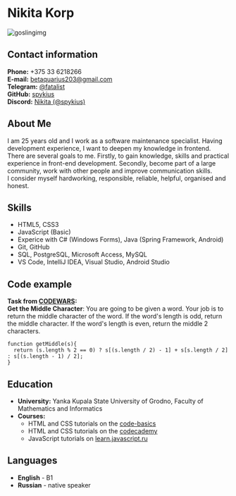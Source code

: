 # **Nikita Korp**  

![goslingimg](https://github.com/spykius/rsschool-cv/assets/127765441/6671af29-8ba9-42f8-91e3-1b7e88f0858a)

## **Contact information**

**Phone:** +375 33 6218266  
**E-mail:** betaquarius203@gmail.com  
**Telegram:** [@fatalist](https://t.me/fatalist)  
**GitHub:** [spykius](https://github.com/spykius)  
**Discord:** [Nikita (@spykius)](discordapp.com/users/spykius)

## **About Me**

I am 25 years old and I work as a software maintenance specialist. Having development experience, I want to deepen my knowledge in frontend.  
There are several goals to me. Firstly, to gain knowledge, skills and practical experience in front-end development. Secondly, become part of a large community, work with other people and improve communication skills.  
I consider myself hardworking, responsible, reliable, helpful, organised and honest.

## **Skills**

- HTML5, CSS3
- JavaScript (Basic)
- Experice with C# (Windows Forms), Java (Spring Framework, Android)
- Git, GitHub
- SQL, PostgreSQL, Microsoft Access, MySQL
- VS Code, IntelliJ IDEA, Visual Studio, Android Studio

## **Code example**

**Task from [CODEWARS](https://www.codewars.com/):**  
**Get the Middle Character**: You are going to be given a word. Your job is to return the middle character of the word. If the word's length is odd, return the middle character. If the word's length is even, return the middle 2 characters.

```
function getMiddle(s){
  return (s.length % 2 == 0) ? s[(s.length / 2) - 1] + s[s.length / 2] : s[(s.length - 1) / 2];
}
```

## **Education**

- **University:** Yanka Kupala State University of Grodno, Faculty of Mathematics and Informatics
- **Courses:**
  - HTML and CSS tutorials on the [code-basics](https://ru.code-basics.com/)
  - HTML and CSS tutorials on the [codecademy](https://www.codecademy.com/)
  - JavaScript tutorials on [learn.javascript.ru](https://learn.javascript.ru/)

## **Languages**

- **English** - B1
- **Russian** - native speaker
